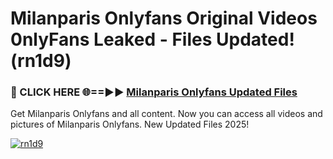 # Milanparis Onlyfans Original Videos 0nlyFans Leaked - Files Updated! (rn1d9)

<h3>🔴 CLICK HERE 🌐==►► <a href="https://tinyurl.com/ehrbuxhb" rel="nofollow">Milanparis Onlyfans Updated Files</a></h3>

Get Milanparis Onlyfans and all content. Now you can access all videos and pictures of Milanparis Onlyfans. New Updated Files 2025!

[![rn1d9](https://i.imgur.com/lVYEuWS.gif)](https://tinyurl.com/ehrbuxhb)
